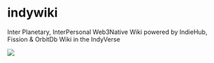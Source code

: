 # indywiki
Inter Planetary, InterPersonal Web3Native Wiki powered by IndieHub, Fission & OrbitDb Wiki in the IndyVerse 

![](https://ipfs.runfission.com/ipfs/bafybeibf37grrz3izay4otrsn6qxt5rxjnml5axtmws3w6u3xxevg55b44/p/icons/indywiki.png)
